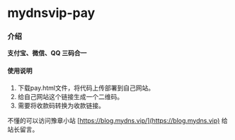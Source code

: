 
# mydnsvip-pay

### 介绍
**支付宝、微信、QQ 三码合一**



#### 使用说明

1. 下载pay.html文件，将代码上传部署到自己网站。
2. 给自己网站这个链接生成一个二维码。
3. 需要将收款码转换为收款链接。

不懂的可以访问豫章小站 [https://blog.mydns.vip/](https://blog.mydns.vip) 给站长留言。
